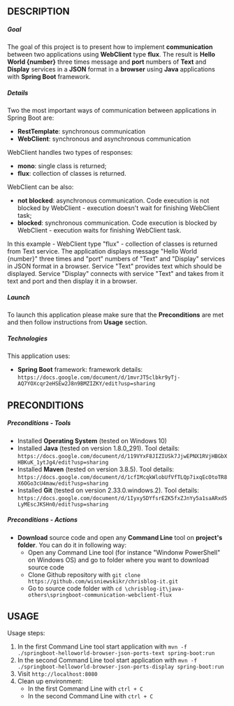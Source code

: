 DESCRIPTION
-----------

##### Goal
The goal of this project is to present how to implement **communication** between two applications using **WebClient** type **flux**. The result is **Hello World {number}** three times message and **port** numbers of **Text** and **Display** services in a **JSON** format in a **browser** using **Java** applications with **Spring Boot** framework.

##### Details
Two the most important ways of communication between applications in Spring Boot are:
* **RestTemplate**: synchronous communication
* **WebClient**: synchronous and asynchronous communication

WebClient handles two types of responses:
* **mono**: single class is returned;
* **flux**: collection of classes is returned.

WebClient can be also:
* **not blocked**: asynchronous communication. Code execution is not blocked by WebClient - execution doesn't wait for finishing WebClient task;
* **blocked**: synchronous communication. Code execution is blocked by WebClient - execution waits for finishing WebClient task.
 
In this example - WebClient type "flux" - collection of classes is returned from Text service. The application displays message "Hello World {number}" three times and "port" numbers of "Text" and "Display" services in JSON format in a browser. Service "Text" provides text which should be displayed. Service "Display" connects with service "Text" and takes from it text and port and then display it in a browser.

##### Launch
To launch this application please make sure that the **Preconditions** are met and then follow instructions from **Usage** section.

##### Technologies
This application uses:
* **Spring Boot** framework: framework details: `https://docs.google.com/document/d/1mvrJT5clbkr9yTj-AQ7YOXcqr2eHSEw2J8n9BMZIZKY/edit?usp=sharing`


PRECONDITIONS
-------------

##### Preconditions - Tools
* Installed **Operating System** (tested on Windows 10)
* Installed **Java** (tested on version 1.8.0_291). Tool details: `https://docs.google.com/document/d/119VYxF8JIZIUSk7JjwEPNX1RVjHBGbXHBKuK_1ytJg4/edit?usp=sharing`
* Installed **Maven** (tested on version 3.8.5). Tool details: `https://docs.google.com/document/d/1cfIMcqkWlobUfVfTLQp7ixqEcOtoTR8X6OGo3cU4maw/edit?usp=sharing`
* Installed **Git** (tested on version 2.33.0.windows.2). Tool details: `https://docs.google.com/document/d/1Iyxy5DYfsrEZK5fxZJnYy5a1saARxd5LyMEscJKSHn0/edit?usp=sharing`

##### Preconditions - Actions
* **Download** source code and open any **Command Line** tool on **project's folder**. You can do it in following way:
    * Open any Command Line tool (for instance "Windonw PowerShell" on Windows OS) and go to folder where you want to download source code 
    * Clone Github repository with `git clone https://github.com/wisniewskikr/chrisblog-it.git`
    * Go to source code folder with `cd \chrisblog-it\java-others\springboot-communication-webclient-flux`


USAGE
-----

Usage steps:
1. In the first Command Line tool start application with `mvn -f ./springboot-helloworld-browser-json-ports-text spring-boot:run`
2. In the second Command Line tool start application with `mvn -f ./springboot-helloworld-browser-json-ports-display spring-boot:run`
3. Visit `http://localhost:8080`
4. Clean up environment:
    * In the first Command Line with `ctrl + C`
    * In the second Command Line with `ctrl + C`
